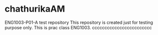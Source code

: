 # chathurikaAM
ENG1003-P01-A test repository
This repository is created just for testing purpose only. This is prac class ENG1003. cccccccccccccccccccccccc
